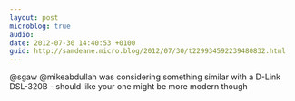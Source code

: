 ```yaml
---
layout: post
microblog: true
audio: 
date: 2012-07-30 14:40:53 +0100
guid: http://samdeane.micro.blog/2012/07/30/t229934592239480832.html
---
```

@sgaw @mikeabdullah was considering something similar with a D-Link DSL-320B - should like your one might be more modern though
